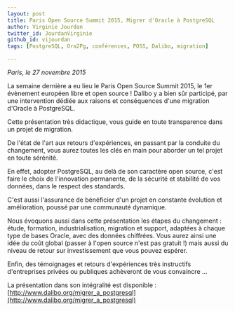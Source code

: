 ```yaml
---
layout: post
title: Paris Open Source Summit 2015, Migrer d'Oracle à PostgreSQL
author: Virginie Jourdan
twitter_id: JourdanVirginie
github_id: vijourdan
tags: [PostgreSQL, Ora2Pg, conférences, POSS, Dalibo, migration]

---
```

*Paris, le 27 novembre 2015*

La semaine dernière a eu lieu le Paris Open Source Summit 2015, le 1er évènement européen libre et open source !
Dalibo y a bien sûr participé, par une intervention dédiée aux raisons et conséquences d'une migration d'Oracle à PostgreSQL.


<!--MORE-->


Cette présentation très didactique, vous guide en toute transparence dans un projet de migration.

De l'état de l'art aux retours d'expériences, en passant par la conduite du changement, vous aurez toutes les clés en main pour aborder un tel projet en toute sérénité.

En effet, adopter PostgreSQL, au delà de son caractère open source, c'est faire le choix de l'innovation permanente, de la sécurité et stabilité de vos données, dans le respect des standards.

C'est aussi l'assurance de bénéficier d'un projet en constante évolution et amélioration, poussé par une communauté dynamique.

Nous évoquons aussi dans cette présentation les étapes du changement : étude, formation, industrialisation, migration et support, adaptées à chaque type de bases Oracle, avec des données chiffrées.
Vous aurez ainsi une idée du coût global (passer à l'open source n'est pas gratuit !) mais aussi du niveau de retour sur investissement que vous pouvez espérer.

Enfin, des témoignages et retours d'expériences très instructifs d'entreprises privées ou publiques achèveront de vous convaincre ...

La présentation dans son intégralité est disponible : [http://www.dalibo.org/migrer_a_postgresql](http://www.dalibo.org/migrer_a_postgresql)

